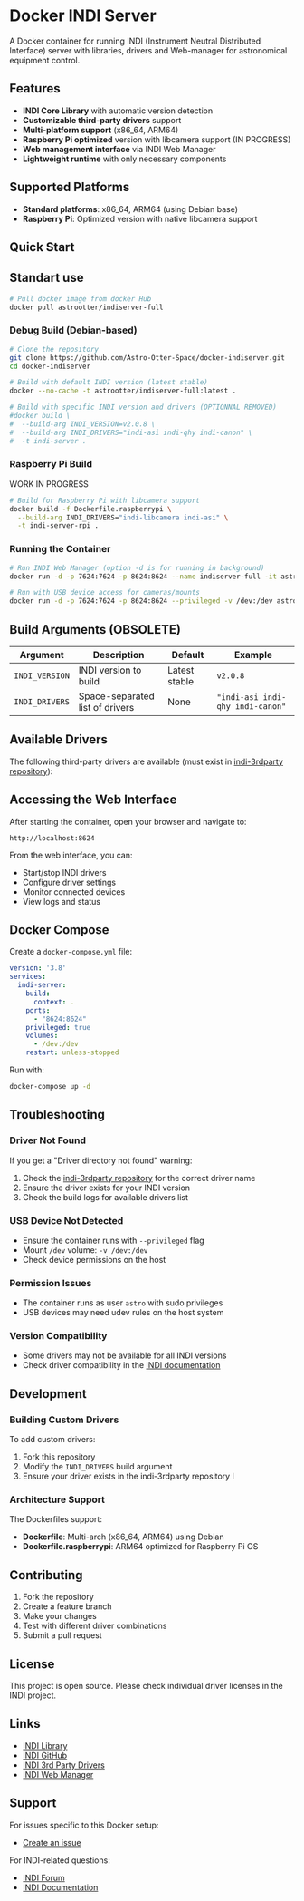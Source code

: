 # Docker INDI Server

A Docker container for running INDI (Instrument Neutral Distributed Interface) server with libraries, drivers and Web-manager for astronomical equipment control.

## Features

- **INDI Core Library** with automatic version detection
- **Customizable third-party drivers** support
- **Multi-platform support** (x86_64, ARM64)
- **Raspberry Pi optimized** version with libcamera support (IN PROGRESS)
- **Web management interface** via INDI Web Manager
- **Lightweight runtime** with only necessary components

## Supported Platforms

- **Standard platforms**: x86_64, ARM64 (using Debian base)
- **Raspberry Pi**: Optimized version with native libcamera support

## Quick Start

## Standart use

```bash
# Pull docker image from docker Hub
docker pull astrootter/indiserver-full
```

### Debug Build (Debian-based)

```bash
# Clone the repository
git clone https://github.com/Astro-Otter-Space/docker-indiserver.git
cd docker-indiserver

# Build with default INDI version (latest stable)
docker --no-cache -t astrootter/indiserver-full:latest .

# Build with specific INDI version and drivers (OPTIONNAL REMOVED)
#docker build \
#  --build-arg INDI_VERSION=v2.0.8 \
#  --build-arg INDI_DRIVERS="indi-asi indi-qhy indi-canon" \
#  -t indi-server .
```

### Raspberry Pi Build

WORK IN PROGRESS 
```bash
# Build for Raspberry Pi with libcamera support
docker build -f Dockerfile.raspberrypi \
  --build-arg INDI_DRIVERS="indi-libcamera indi-asi" \
  -t indi-server-rpi .
```

### Running the Container

```bash
# Run INDI Web Manager (option -d is for running in background)
docker run -d -p 7624:7624 -p 8624:8624 --name indiserver-full -it astrootter/indiserver-full:latest

# Run with USB device access for cameras/mounts
docker run -d -p 7624:7624 -p 8624:8624 --privileged -v /dev:/dev astrootter/indiserver-full:latest
```

## Build Arguments (OBSOLETE)

| Argument | Description | Default | Example |
|----------|-------------|---------|---------|
| `INDI_VERSION` | INDI version to build | Latest stable | `v2.0.8` |
| `INDI_DRIVERS` | Space-separated list of drivers | None | `"indi-asi indi-qhy indi-canon"` |

## Available Drivers

The following third-party drivers are available (must exist in [indi-3rdparty repository](https://github.com/indilib/indi-3rdparty)):

## Accessing the Web Interface

After starting the container, open your browser and navigate to:

```
http://localhost:8624
```

From the web interface, you can:
- Start/stop INDI drivers
- Configure driver settings
- Monitor connected devices
- View logs and status

## Docker Compose

Create a `docker-compose.yml` file:

```yaml
version: '3.8'
services:
  indi-server:
    build:
      context: .
    ports:
      - "8624:8624"
    privileged: true
    volumes:
      - /dev:/dev
    restart: unless-stopped
```

Run with:
```bash
docker-compose up -d
```

## Troubleshooting

### Driver Not Found
If you get a "Driver directory not found" warning:
1. Check the [indi-3rdparty repository](https://github.com/indilib/indi-3rdparty) for the correct driver name
2. Ensure the driver exists for your INDI version
3. Check the build logs for available drivers list

### USB Device Not Detected
- Ensure the container runs with `--privileged` flag
- Mount `/dev` volume: `-v /dev:/dev`
- Check device permissions on the host

### Permission Issues
- The container runs as user `astro` with sudo privileges
- USB devices may need udev rules on the host system

### Version Compatibility
- Some drivers may not be available for all INDI versions
- Check driver compatibility in the [INDI documentation](https://www.indilib.org/)

## Development

### Building Custom Drivers

To add custom drivers:
1. Fork this repository
2. Modify the `INDI_DRIVERS` build argument
3. Ensure your driver exists in the indi-3rdparty repository
l
### Architecture Support

The Dockerfiles support:
- **Dockerfile**: Multi-arch (x86_64, ARM64) using Debian
- **Dockerfile.raspberrypi**: ARM64 optimized for Raspberry Pi OS

## Contributing

1. Fork the repository
2. Create a feature branch
3. Make your changes
4. Test with different driver combinations
5. Submit a pull request

## License

This project is open source. Please check individual driver licenses in the INDI project.

## Links

- [INDI Library](https://www.indilib.org/)
- [INDI GitHub](https://github.com/indilib/indi)
- [INDI 3rd Party Drivers](https://github.com/indilib/indi-3rdparty)
- [INDI Web Manager](https://github.com/knro/indiwebmanager)

## Support

For issues specific to this Docker setup:
- [Create an issue](https://github.com/Astro-Otter-Space/docker-indiserver/issues)

For INDI-related questions:
- [INDI Forum](https://indilib.org/forum/)
- [INDI Documentation](https://www.indilib.org/develop/developer-manual.html)